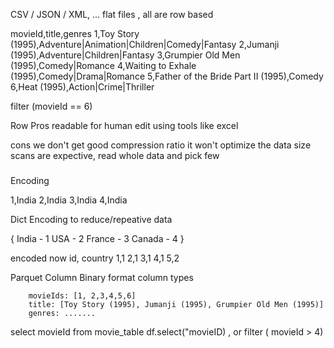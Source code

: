 CSV / JSON / XML, ... flat files , all are row based

movieId,title,genres
1,Toy Story (1995),Adventure|Animation|Children|Comedy|Fantasy
2,Jumanji (1995),Adventure|Children|Fantasy
3,Grumpier Old Men (1995),Comedy|Romance
4,Waiting to Exhale (1995),Comedy|Drama|Romance
5,Father of the Bride Part II (1995),Comedy
6,Heat (1995),Action|Crime|Thriller



filter (movieId == 6)

Row Pros 
    readable for human
    edit using tools like excel

cons
    we don't get good compression ratio
    it won't optimize the data size
    scans are expective, read whole data and pick few
#####

Encoding

1,India
2,India
3,India
4,India

Dict Encoding to reduce/repeative data

{
 India - 1
    USA - 2
 France - 3
 Canada - 4
}

encoded now
id, country
1,1
2,1
3,1
4,1
5,2

Parquet 
    Column
    Binary format
    column types
        
        movieIds: [1, 2,3,4,5,6]
        title: [Toy Story (1995), Jumanji (1995), Grumpier Old Men (1995)]
        genres: .......

select movieId from movie_table
df.select("movieID) , or filter ( movieId > 4)